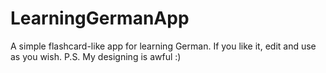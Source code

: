 # LearningGermanApp
A simple flashcard-like app for learning German. If you like it, edit and use as you wish.
P.S. My designing is awful :)

